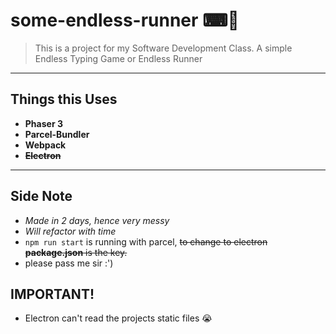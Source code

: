 # some-endless-runner ⌨🔫

> This is a project for my Software Development Class. A simple Endless Typing Game or Endless Runner

---

## Things this Uses

- **Phaser 3**
- **Parcel-Bundler**
- **Webpack**
- ~~**Electron**~~

---

## Side Note

- *Made in 2 days, hence very messy*
- *Will refactor with time*
- `npm run start` is running with parcel, ~~to change to electron **package.json** is the key.~~
- please pass me sir :')

## IMPORTANT!

* Electron can't read the projects static files 😭